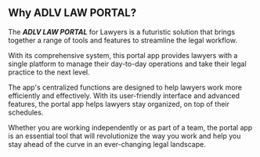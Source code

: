 ## Why ADLV LAW PORTAL?

The ***ADLV LAW PORTAL*** for Lawyers is a futuristic solution that brings together a range of tools and features to streamline the legal workflow. 

With its comprehensive system, this portal app provides lawyers with a single platform to manage their day-to-day operations and take their legal practice to the next level. 

The app's centralized functions are designed to help lawyers work more efficiently and effectively. 
With its user-friendly interface and advanced features, the portal app helps lawyers stay organized, on top of their schedules.

Whether you are working independently or as part of a team, the portal app is an essential tool that will revolutionize the way you work and help you stay ahead of the curve in an ever-changing legal landscape.
